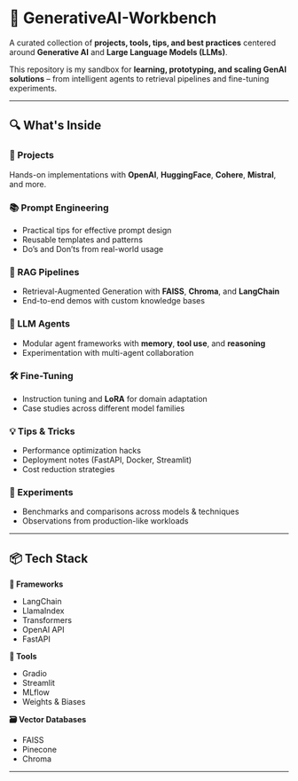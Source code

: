 # 🚀 GenerativeAI-Workbench

A curated collection of **projects, tools, tips, and best practices** centered around **Generative AI** and **Large Language Models (LLMs)**.  

This repository is my sandbox for **learning, prototyping, and scaling GenAI solutions** – from intelligent agents to retrieval pipelines and fine-tuning experiments.  

---

## 🔍 What's Inside

### 📁 Projects
Hands-on implementations with **OpenAI**, **HuggingFace**, **Cohere**, **Mistral**, and more.

### 📚 Prompt Engineering
- Practical tips for effective prompt design  
- Reusable templates and patterns  
- Do’s and Don’ts from real-world usage  

### 🔄 RAG Pipelines
- Retrieval-Augmented Generation with **FAISS**, **Chroma**, and **LangChain**  
- End-to-end demos with custom knowledge bases  

### 🧠 LLM Agents
- Modular agent frameworks with **memory**, **tool use**, and **reasoning**  
- Experimentation with multi-agent collaboration  

### 🛠️ Fine-Tuning
- Instruction tuning and **LoRA** for domain adaptation  
- Case studies across different model families  

### 💡 Tips & Tricks
- Performance optimization hacks  
- Deployment notes (FastAPI, Docker, Streamlit)  
- Cost reduction strategies  

### 🧪 Experiments
- Benchmarks and comparisons across models & techniques  
- Observations from production-like workloads  

---

## 📦 Tech Stack

**🧱 Frameworks**  
- LangChain  
- LlamaIndex  
- Transformers  
- OpenAI API  
- FastAPI  

**🧰 Tools**  
- Gradio  
- Streamlit  
- MLflow  
- Weights & Biases  

**🗃️ Vector Databases**  
- FAISS  
- Pinecone  
- Chroma  

---
